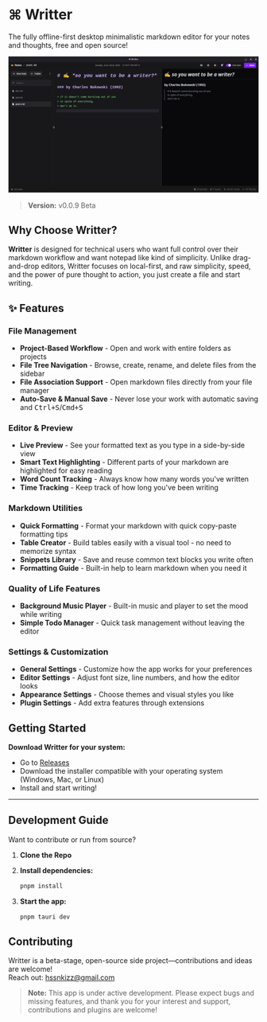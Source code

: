 # ⌘ Writter

The fully offline-first desktop minimalistic markdown editor for your notes and thoughts, free and open source!

![Preview](./public/new.png)

> **Version:** v0.0.9 Beta

## Why Choose Writter?

**Writter** is designed for technical users who want full control over their markdown workflow and want notepad like kind of simplicity. Unlike drag-and-drop editors, Writter focuses on local-first, and raw simplicity, speed, and the power of pure thought to action, you just create a file and start writing.

## ✨ Features

### File Management

- **Project-Based Workflow** - Open and work with entire folders as projects
- **File Tree Navigation** - Browse, create, rename, and delete files from the sidebar
- **File Association Support** - Open markdown files directly from your file manager
- **Auto-Save & Manual Save** - Never lose your work with automatic saving and <kbd>Ctrl+S</kbd>/<kbd>Cmd+S</kbd>

### Editor & Preview

- **Live Preview** - See your formatted text as you type in a side-by-side view
- **Smart Text Highlighting** - Different parts of your markdown are highlighted for easy reading
- **Word Count Tracking** - Always know how many words you've written
- **Time Tracking** - Keep track of how long you've been writing

### Markdown Utilities

- **Quick Formatting** - Format your markdown with quick copy-paste formatting tips
- **Table Creator** - Build tables easily with a visual tool - no need to memorize syntax
- **Snippets Library** - Save and reuse common text blocks you write often
- **Formatting Guide** - Built-in help to learn markdown when you need it

### Quality of Life Features

- **Background Music Player** - Built-in music and player to set the mood while writing
- **Simple Todo Manager** - Quick task management without leaving the editor

### Settings & Customization

- **General Settings** - Customize how the app works for your preferences
- **Editor Settings** - Adjust font size, line numbers, and how the editor looks
- **Appearance Settings** - Choose themes and visual styles you like
- **Plugin Settings** - Add extra features through extensions

## Getting Started

**Download Writter for your system:**

- Go to [Releases](https://github.com/Hussseinkizz/writter-desktop/releases)
- Download the installer compatible with your operating system (Windows, Mac, or Linux)
- Install and start writing!

---

## Development Guide

Want to contribute or run from source?

1. **Clone the Repo**
2. **Install dependencies:**  

   ```sh
   pnpm install
   ```

3. **Start the app:**  

   ```sh
   pnpm tauri dev
   ```

## Contributing

Writter is a beta-stage, open-source side project—contributions and ideas are welcome!  
Reach out: [hssnkizz@gmail.com](mailto:hssnkizz@gmail.com)

> **Note:** This app is under active development. Please expect bugs and missing features, and thank you for your interest and support, contributions and plugins are welcome!
